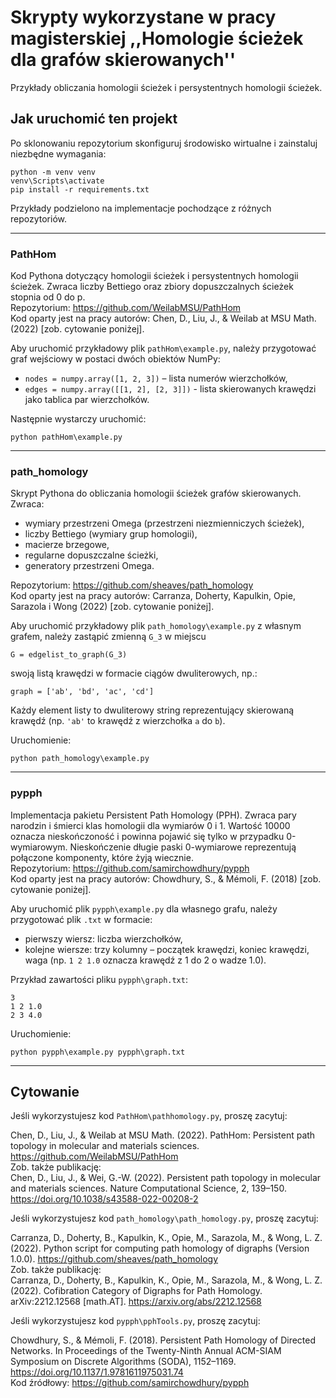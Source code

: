 # Skrypty wykorzystane w pracy magisterskiej ,,Homologie ścieżek dla grafów skierowanych''

Przykłady obliczania homologii ścieżek i persystentnych homologii ścieżek.

## Jak uruchomić ten projekt

Po sklonowaniu repozytorium skonfiguruj środowisko wirtualne i zainstaluj niezbędne wymagania:
```
python -m venv venv 
venv\Scripts\activate
pip install -r requirements.txt
```

Przykłady podzielono na implementacje pochodzące z różnych repozytoriów.

---

### PathHom
Kod Pythona dotyczący homologii ścieżek i persystentnych homologii ścieżek. Zwraca liczby Bettiego oraz zbiory dopuszczalnych ścieżek stopnia od 0 do p. \
Repozytorium: https://github.com/WeilabMSU/PathHom \
Kod oparty jest na pracy autorów: Chen, D., Liu, J., & Weilab at MSU Math. (2022) [zob. cytowanie poniżej].

Aby uruchomić przykładowy plik `pathHom\example.py`, należy przygotować graf wejściowy w postaci dwóch obiektów NumPy:
- `nodes = numpy.array([1, 2, 3])` – lista numerów wierzchołków,
- `edges = numpy.array([[1, 2], [2, 3]])` - lista skierowanych krawędzi jako tablica par wierzchołków.

Następnie wystarczy uruchomić:
```
python pathHom\example.py
```

---

### path_homology
Skrypt Pythona do obliczania homologii ścieżek grafów skierowanych. Zwraca:
- wymiary przestrzeni Omega (przestrzeni niezmienniczych ścieżek),
- liczby Bettiego (wymiary grup homologii),
- macierze brzegowe,
- regularne dopuszczalne ścieżki,
- generatory przestrzeni Omega.

Repozytorium: https://github.com/sheaves/path_homology \
Kod oparty jest na pracy autorów: Carranza, Doherty, Kapulkin, Opie, Sarazola i Wong (2022) [zob. cytowanie poniżej].

Aby uruchomić przykładowy plik `path_homology\example.py` z własnym grafem, należy zastąpić zmienną `G_3` w miejscu
```
G = edgelist_to_graph(G_3)
```
swoją listą krawędzi w formacie ciągów dwuliterowych, np.:
```
graph = ['ab', 'bd', 'ac', 'cd']
```
Każdy element listy to dwuliterowy string reprezentujący skierowaną krawędź (np. `'ab'` to krawędź z wierzchołka `a` do `b`).

Uruchomienie:
```
python path_homology\example.py
```

---

### pypph
Implementacja pakietu Persistent Path Homology (PPH). Zwraca pary narodzin i śmierci klas homologii dla wymiarów 0 i 1. Wartość 10000 oznacza nieskończoność i powinna pojawić się tylko w przypadku 0-wymiarowym. Nieskończenie długie paski 0-wymiarowe reprezentują połączone komponenty, które żyją wiecznie. \
Repozytorium: https://github.com/samirchowdhury/pypph \
Kod oparty jest na pracy autorów: Chowdhury, S., & Mémoli, F. (2018) [zob. cytowanie poniżej].

Aby uruchomić plik `pypph\example.py` dla własnego grafu, należy przygotować plik `.txt` w formacie:
- pierwszy wiersz: liczba wierzchołków,
- kolejne wiersze: trzy kolumny – początek krawędzi, koniec krawędzi, waga (np. `1 2 1.0` oznacza krawędź z 1 do 2 o wadze 1.0).

Przykład zawartości pliku `pypph\graph.txt`:
```
3
1 2 1.0
2 3 4.0
```

Uruchomienie:
```
python pypph\example.py pypph\graph.txt
```

---

## Cytowanie

Jeśli wykorzystujesz kod `PathHom\pathhomology.py`, proszę zacytuj:

Chen, D., Liu, J., & Weilab at MSU Math. (2022). PathHom: Persistent path topology in molecular and materials sciences. https://github.com/WeilabMSU/PathHom \
Zob. także publikację: \
Chen, D., Liu, J., & Wei, G.-W. (2022). Persistent path topology in molecular and materials sciences. Nature Computational Science, 2, 139–150. https://doi.org/10.1038/s43588-022-00208-2

Jeśli wykorzystujesz kod `path_homology\path_homology.py`, proszę zacytuj:

Carranza, D., Doherty, B., Kapulkin, K., Opie, M., Sarazola, M., & Wong, L. Z. (2022). Python script for computing path homology of digraphs (Version 1.0.0). https://github.com/sheaves/path_homology \
Zob. także publikację: \
Carranza, D., Doherty, B., Kapulkin, K., Opie, M., Sarazola, M., & Wong, L. Z. (2022). Cofibration Category of Digraphs for Path Homology. arXiv:2212.12568 [math.AT]. https://arxiv.org/abs/2212.12568

Jeśli wykorzystujesz kod `pypph\pphTools.py`, proszę zacytuj:

Chowdhury, S., & Mémoli, F. (2018). Persistent Path Homology of Directed Networks. In Proceedings of the Twenty-Ninth Annual ACM-SIAM Symposium on Discrete Algorithms (SODA), 1152–1169. https://doi.org/10.1137/1.9781611975031.74 \
Kod źródłowy: https://github.com/samirchowdhury/pypph
